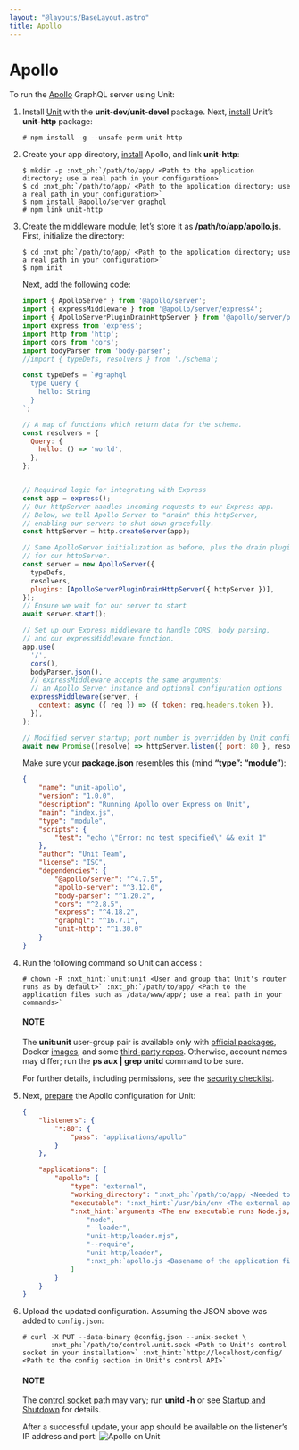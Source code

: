 ```yaml
---
layout: "@layouts/BaseLayout.astro"
title: Apollo
---
```

# Apollo

To run the [Apollo](https://www.apollographql.com) GraphQL server
using Unit:

1. Install [Unit](../installation.md#installation-precomp-pkgs) with the
   **unit-dev/unit-devel** package.  Next, [install](../installation.md#installation-nodejs-package) Unit’s **unit-http** package:
   ```console
   # npm install -g --unsafe-perm unit-http
   ```
2. Create your app directory, [install](https://expressjs.com/en/starter/installing.html) Apollo, and link
   **unit-http**:
   ```console
   $ mkdir -p :nxt_ph:`/path/to/app/ <Path to the application directory; use a real path in your configuration>`
   $ cd :nxt_ph:`/path/to/app/ <Path to the application directory; use a real path in your configuration>`
   $ npm install @apollo/server graphql
   # npm link unit-http
   ```
3. Create the [middleware](https://www.apollographql.com/docs/apollo-server/api/express-middleware/)
   module; let’s store it as **/path/to/app/apollo.js**.
   First, initialize the directory:
   ```console
   $ cd :nxt_ph:`/path/to/app/ <Path to the application directory; use a real path in your configuration>`
   $ npm init
   ```

   Next, add the following code:
   ```javascript
   import { ApolloServer } from '@apollo/server';
   import { expressMiddleware } from '@apollo/server/express4';
   import { ApolloServerPluginDrainHttpServer } from '@apollo/server/plugin/drainHttpServer';
   import express from 'express';
   import http from 'http';
   import cors from 'cors';
   import bodyParser from 'body-parser';
   //import { typeDefs, resolvers } from './schema';

   const typeDefs = `#graphql
     type Query {
       hello: String
     }
   `;

   // A map of functions which return data for the schema.
   const resolvers = {
     Query: {
       hello: () => 'world',
     },
   };


   // Required logic for integrating with Express
   const app = express();
   // Our httpServer handles incoming requests to our Express app.
   // Below, we tell Apollo Server to "drain" this httpServer,
   // enabling our servers to shut down gracefully.
   const httpServer = http.createServer(app);

   // Same ApolloServer initialization as before, plus the drain plugin
   // for our httpServer.
   const server = new ApolloServer({
     typeDefs,
     resolvers,
     plugins: [ApolloServerPluginDrainHttpServer({ httpServer })],
   });
   // Ensure we wait for our server to start
   await server.start();

   // Set up our Express middleware to handle CORS, body parsing,
   // and our expressMiddleware function.
   app.use(
     '/',
     cors(),
     bodyParser.json(),
     // expressMiddleware accepts the same arguments:
     // an Apollo Server instance and optional configuration options
     expressMiddleware(server, {
       context: async ({ req }) => ({ token: req.headers.token }),
     }),
   );

   // Modified server startup; port number is overridden by Unit config
   await new Promise((resolve) => httpServer.listen({ port: 80 }, resolve));
   ```

   Make sure your **package.json** resembles this
   (mind **“type”: “module”**):
   ```json
   {
       "name": "unit-apollo",
       "version": "1.0.0",
       "description": "Running Apollo over Express on Unit",
       "main": "index.js",
       "type": "module",
       "scripts": {
           "test": "echo \"Error: no test specified\" && exit 1"
       },
       "author": "Unit Team",
       "license": "ISC",
       "dependencies": {
           "@apollo/server": "^4.7.5",
           "apollo-server": "^3.12.0",
           "body-parser": "^1.20.2",
           "cors": "^2.8.5",
           "express": "^4.18.2",
           "graphql": "^16.7.1",
           "unit-http": "^1.30.0"
       }
   }
   ```
4. Run the following command so Unit can access :
   ```console
   # chown -R :nxt_hint:`unit:unit <User and group that Unit's router runs as by default>` :nxt_ph:`/path/to/app/ <Path to the application files such as /data/www/app/; use a real path in your commands>`
   ```

   #### NOTE
   The **unit:unit** user-group pair is available only with [official
   packages](../installation.md#installation-precomp-pkgs), Docker [images](../installation.md#installation-docker), and some [third-party repos](../installation.md#installation-community-repos).  Otherwise, account names may differ; run
   the **ps aux | grep unitd** command to be sure.

   For further details, including permissions, see the [security checklist](security.md#security-apps).
5. Next, [prepare](../configuration.md#configuration-nodejs) the Apollo configuration for
   Unit:
   ```json
   {
       "listeners": {
           "*:80": {
               "pass": "applications/apollo"
           }
       },

       "applications": {
           "apollo": {
               "type": "external",
               "working_directory": ":nxt_ph:`/path/to/app/ <Needed to use the installed NPM modules; use a real path in your configuration>`",
               "executable": ":nxt_hint:`/usr/bin/env <The external app type allows to run arbitrary executables, provided they establish communication with Unit>`",
               ":nxt_hint:`arguments <The env executable runs Node.js, supplying Unit's loader module and your app code as arguments>`": [
                   "node",
                   "--loader",
                   "unit-http/loader.mjs",
                   "--require",
                   "unit-http/loader",
                   ":nxt_ph:`apollo.js <Basename of the application file; be sure to make it executable>`"
               ]
           }
       }
   }
   ```
6. Upload the updated configuration.  Assuming the JSON above was added to
   `config.json`:
   ```console
   # curl -X PUT --data-binary @config.json --unix-socket \
          :nxt_ph:`/path/to/control.unit.sock <Path to Unit's control socket in your installation>` :nxt_hint:`http://localhost/config/ <Path to the config section in Unit's control API>`
   ```

   #### NOTE
   The [control socket](../controlapi.md#configuration-socket) path may vary; run
   **unitd -h** or see [Startup and Shutdown](source.md#source-startup) for details.

   After a successful update, your app should be available on the listener’s IP
   address and port:
   ![Apollo on Unit](/apollo.png)
